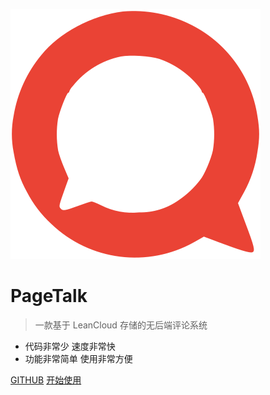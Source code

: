 ![logo](_assets/logo.svg)

# PageTalk

> 一款基于 LeanCloud 存储的无后端评论系统

- 代码非常少 速度非常快
- 功能非常简单 使用非常方便

[GITHUB](https://github.com/seatwork/pagetalk)
[开始使用](README)
